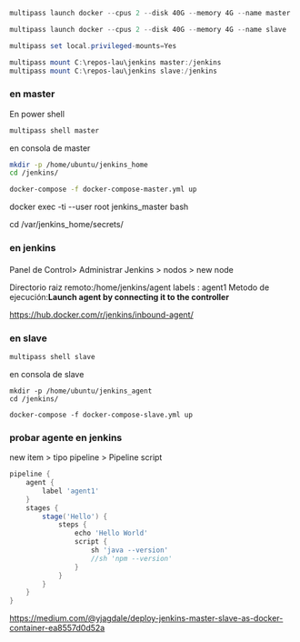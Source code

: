 ```powershell
multipass launch docker --cpus 2 --disk 40G --memory 4G --name master

multipass launch docker --cpus 2 --disk 40G --memory 4G --name slave
```

```powershell
multipass set local.privileged-mounts=Yes

multipass mount C:\repos-lau\jenkins master:/jenkins
multipass mount C:\repos-lau\jenkins slave:/jenkins


```

### en master

En power shell

```powershell
multipass shell master
```

en consola de master

```sh
mkdir -p /home/ubuntu/jenkins_home
cd /jenkins/

docker-compose -f docker-compose-master.yml up 
```

 docker exec -ti --user root  jenkins_master bash

 cd /var/jenkins_home/secrets/



### en jenkins

#### 

Panel de Control> Administrar Jenkins > nodos > new node

Directorio raiz remoto:/home/jenkins/agent
labels  : agent1
Metodo de ejecución:**Launch agent by connecting it to the controller**



https://hub.docker.com/r/jenkins/inbound-agent/ 

### en slave

```powershell
multipass shell slave
```

en consola de slave

```
mkdir -p /home/ubuntu/jenkins_agent
cd /jenkins/

docker-compose -f docker-compose-slave.yml up 
```



### probar agente en jenkins



new item > tipo pipeline > Pipeline script



```groovy
pipeline {
    agent {
        label 'agent1'
    }
    stages {
        stage('Hello') {
            steps {
                echo 'Hello World'
               	script {
                    sh 'java --version'
                    //sh 'npm --version'
                }
            }
        }
	}
}
```







https://medium.com/@yjagdale/deploy-jenkins-master-slave-as-docker-container-ea8557d0d52a


